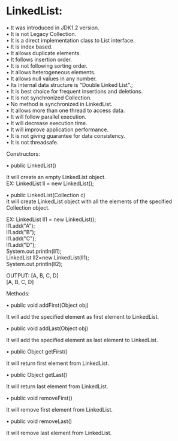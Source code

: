 # LinkedList:  

• It was introduced in JDK1.2 version.  
• It is not Legacy Collection.  
• It is a direct implementation class to List interface.  
• It is index based.  
• It allows duplicate elements.  
• It follows insertion order.  
• It is not following sorting order.  
• It allows heterogeneous elements.  
• It allows null values in any number.  
• Its internal data structure is "Double Linked List".;  
• It is best choice for frequent insertions and deletions.  
• It is not synchronized Collection.  
• No method is synchronized in LinkedList.  
• It allows more than one thread to access data.  
• It will follow parallel execution.  
• It will decrease execution time.  
• It will improve application performance.  
• It is not giving guarantee for data consistency.  
• It is not threadsafe.  

Constructors:  

• public LinkedList()  

 It will create an empty LinkedList object.  
 EX: LinkedList ll = new LinkedList();  
 
• public LinkedList(Collection c)  
 It will create LinkedList object with all the elements of the specified Collection object.  
 
EX: 
LinkedList ll1 = new LinkedList();  
ll1.add("A");  
ll1.add("B");  
ll1.add("C");  
ll1.add("D");  
System.out.println(ll1);  
LinkedList ll2=new LinkedList(ll1);  
System.out.println(ll2);  

OUTPUT:
[A, B, C, D]  
[A, B, C, D]  

Methods:  

• public void addFirst(Object obj)  

 It will add the specified element as first element to LinkedList.  
 
• public void addLast(Object obj)  

 It will add the specified element as last element to LinkedList.  
 
• public Object getFirst()  

 It will return first element from LinkedList.  
 
• public Object getLast()  

 It will return last element from LinkedList.  
 
• public void removeFirst()  

 It will remove first element from LinkedList.  
 
• public void removeLast()  

 It will remove last element from LinkedList.  
 
